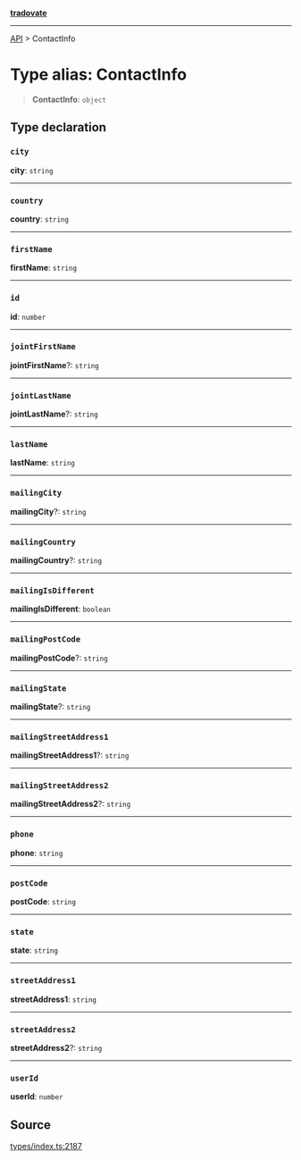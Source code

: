 [**tradovate**](../README.md)

***

[API](../API.md) > ContactInfo

# Type alias: ContactInfo

> **ContactInfo**: `object`

## Type declaration

### `city`

**city**: `string`

***

### `country`

**country**: `string`

***

### `firstName`

**firstName**: `string`

***

### `id`

**id**: `number`

***

### `jointFirstName`

**jointFirstName**?: `string`

***

### `jointLastName`

**jointLastName**?: `string`

***

### `lastName`

**lastName**: `string`

***

### `mailingCity`

**mailingCity**?: `string`

***

### `mailingCountry`

**mailingCountry**?: `string`

***

### `mailingIsDifferent`

**mailingIsDifferent**: `boolean`

***

### `mailingPostCode`

**mailingPostCode**?: `string`

***

### `mailingState`

**mailingState**?: `string`

***

### `mailingStreetAddress1`

**mailingStreetAddress1**?: `string`

***

### `mailingStreetAddress2`

**mailingStreetAddress2**?: `string`

***

### `phone`

**phone**: `string`

***

### `postCode`

**postCode**: `string`

***

### `state`

**state**: `string`

***

### `streetAddress1`

**streetAddress1**: `string`

***

### `streetAddress2`

**streetAddress2**?: `string`

***

### `userId`

**userId**: `number`

## Source

[types/index.ts:2187](https://github.com/cgilly2fast/tradovate-typescript/blob/b1caea5/src/types/index.ts#L2187)
